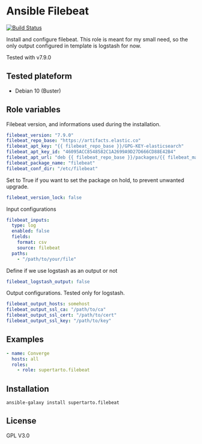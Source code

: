 # Ansible Filebeat
[![Build Status](https://travis-ci.org/supertarto/ansible-elasticsearch.svg?branch=master)](https://travis-ci.org/supertarto/ansible-elasticsearch)

Install and configure filebeat.
This role is meant for my small need, so the only output configured in template is logstash for now.

Tested with v7.9.0

## Tested plateform
* Debian 10 (Buster)

## Role variables
Filebeat version, and informations used during the installation.
```yml
filebeat_version: "7.9.0"
filebeat_repo_base: "https://artifacts.elastic.co"
filebeat_apt_key: "{{ filebeat_repo_base }}/GPG-KEY-elasticsearch"
filebeat_apt_key_id: "46095ACC8548582C1A2699A9D27D666CD88E42B4"
filebeat_apt_url: "deb {{ filebeat_repo_base }}/packages/{{ filebeat_major_version }}/apt stable main"
filebeat_package_name: "filebeat"
filebeat_conf_dir: "/etc/filebeat"
```

Set to True if you want to set the package on hold, to prevent unwanted upgrade.
```yml
filebeat_version_lock: false
```

Input configurations
```yml
filebeat_inputs:
  type: log
  enabled: false
  fields:
    format: csv
    source: filebeat
  paths:
    - "/path/to/your/file"
```

Define if we use logstash as an output or not
```yml
filebeat_logstash_output: false
```

Output configurations. Tested only for logstash.
```yml
filebeat_output_hosts: somehost
filebeat_output_ssl_ca: "/path/to/ca"
filebeat_output_ssl_cert: "/path/to/cert"
filebeat_output_ssl_key: "/path/to/key"
```
## Examples
```yml
- name: Converge
  hosts: all
  roles:
    - role: supertarto.filebeat
```
## Installation
```
ansible-galaxy install supertarto.filebeat
```
## License
GPL V3.0
